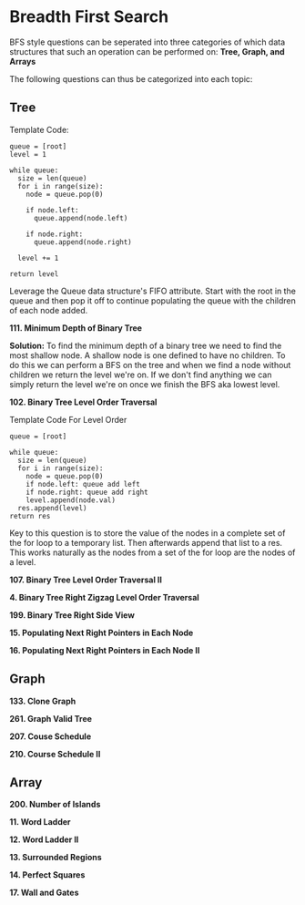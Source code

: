 # Breadth First Search

BFS style questions can be seperated into three categories of which data structures that such an operation can be
performed on: **Tree, Graph, and Arrays**

The following questions can thus be categorized into each topic:

## Tree

Template Code:

```
queue = [root]
level = 1

while queue:
  size = len(queue)
  for i in range(size):
    node = queue.pop(0)
    
    if node.left:
      queue.append(node.left)
      
    if node.right:
      queue.append(node.right)
     
  level += 1

return level
```

Leverage the Queue data structure's FIFO attribute. Start with the root in the queue and then pop it off to continue
populating the queue with the children of each node added. 

**111. Minimum Depth of Binary Tree**

**Solution:** To find the minimum depth of a binary tree we need to find the most shallow node. A shallow node is one defined
to have no children. To do this we can perform a BFS on the tree and when we find a node without children we return the
level we're on. If we don't find anything we can simply return the level we're on once we finish the BFS aka lowest level.

**102. Binary Tree Level Order Traversal**

Template Code For Level Order
```
queue = [root]

while queue:
  size = len(queue)
  for i in range(size):
    node = queue.pop(0)
    if node.left: queue add left
    if node.right: queue add right
    level.append(node.val)
  res.append(level)
return res
```
Key to this question is to store the value of the nodes in a complete set of the for loop to a temporary list. Then
afterwards append that list to a res. This works naturally as the nodes from a set of the for loop are the nodes of
a level.

**107. Binary Tree Level Order Traversal II**



**4. Binary Tree Right Zigzag Level Order Traversal**

**199. Binary Tree Right Side View**

**15. Populating Next Right Pointers in Each Node**

**16. Populating Next Right Pointers in Each Node II**


## Graph
**133. Clone Graph**

**261. Graph Valid Tree**

**207. Couse Schedule**

**210. Course Schedule II**


## Array
**200. Number of Islands**

**11. Word Ladder**

**12. Word Ladder II**

**13. Surrounded Regions**

**14. Perfect Squares**

**17. Wall and Gates**
